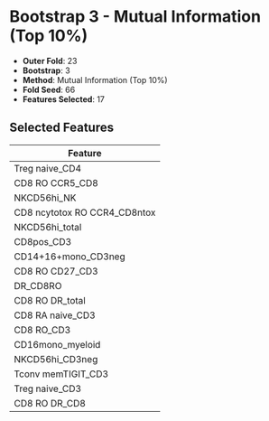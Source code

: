 # Bootstrap 3 - Mutual Information (Top 10%)

- **Outer Fold**: 23
- **Bootstrap**: 3
- **Method**: Mutual Information (Top 10%)
- **Fold Seed**: 66
- **Features Selected**: 17

## Selected Features

| Feature |
|---------|
| Treg naive_CD4 |
| CD8 RO CCR5_CD8 |
| NKCD56hi_NK |
| CD8 ncytotox RO CCR4_CD8ntox |
| NKCD56hi_total |
| CD8pos_CD3 |
| CD14+16+mono_CD3neg |
| CD8 RO CD27_CD3 |
| DR_CD8RO |
| CD8 RO DR_total |
| CD8 RA naive_CD3 |
| CD8 RO_CD3 |
| CD16mono_myeloid |
| NKCD56hi_CD3neg |
| Tconv memTIGIT_CD3 |
| Treg naive_CD3 |
| CD8 RO DR_CD8 |
